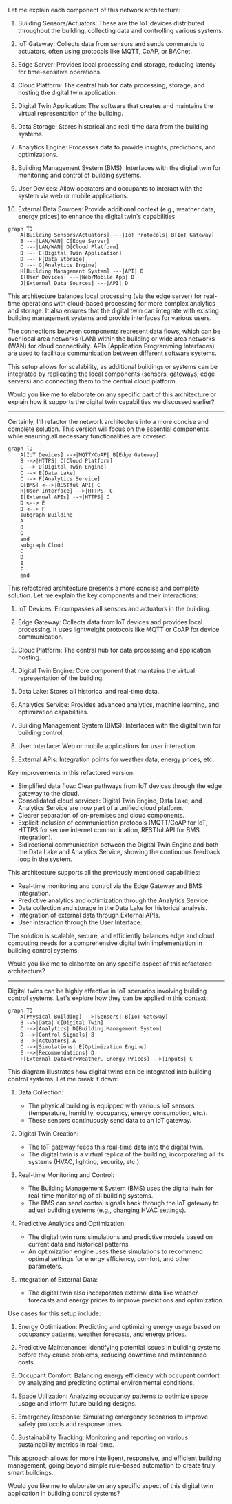 Let me explain each component of this network architecture:

1. Building Sensors/Actuators: These are the IoT devices distributed throughout the building, collecting data and controlling various systems.

2. IoT Gateway: Collects data from sensors and sends commands to actuators, often using protocols like MQTT, CoAP, or BACnet.

3. Edge Server: Provides local processing and storage, reducing latency for time-sensitive operations.

4. Cloud Platform: The central hub for data processing, storage, and hosting the digital twin application.

5. Digital Twin Application: The software that creates and maintains the virtual representation of the building.

6. Data Storage: Stores historical and real-time data from the building systems.

7. Analytics Engine: Processes data to provide insights, predictions, and optimizations.

8. Building Management System (BMS): Interfaces with the digital twin for monitoring and control of building systems.

9. User Devices: Allow operators and occupants to interact with the system via web or mobile applications.

10. External Data Sources: Provide additional context (e.g., weather data, energy prices) to enhance the digital twin's capabilities.

```mermaid
graph TD
    A[Building Sensors/Actuators] ---|IoT Protocols| B[IoT Gateway]
    B ---|LAN/WAN| C[Edge Server]
    C ---|LAN/WAN| D[Cloud Platform]
    D --- E[Digital Twin Application]
    D --- F[Data Storage]
    D --- G[Analytics Engine]
    H[Building Management System] ---|API| D
    I[User Devices] ---|Web/Mobile App| D
    J[External Data Sources] ---|API| D

```

This architecture balances local processing (via the edge server) for real-time operations with cloud-based processing for more complex analytics and storage. It also ensures that the digital twin can integrate with existing building management systems and provide interfaces for various users.

The connections between components represent data flows, which can be over local area networks (LAN) within the building or wide area networks (WAN) for cloud connectivity. APIs (Application Programming Interfaces) are used to facilitate communication between different software systems.

This setup allows for scalability, as additional buildings or systems can be integrated by replicating the local components (sensors, gateways, edge servers) and connecting them to the central cloud platform.

Would you like me to elaborate on any specific part of this architecture or explain how it supports the digital twin capabilities we discussed earlier?

---

Certainly, I'll refactor the network architecture into a more concise and complete solution. This version will focus on the essential components while ensuring all necessary functionalities are covered.



```mermaid
graph TD
    A[IoT Devices] -->|MQTT/CoAP| B[Edge Gateway]
    B -->|HTTPS| C[Cloud Platform]
    C --> D[Digital Twin Engine]
    C --> E[Data Lake]
    C --> F[Analytics Service]
    G[BMS] <-->|RESTful API| C
    H[User Interface] -->|HTTPS| C
    I[External APIs] -->|HTTPS| C
    D <--> E
    D <--> F
    subgraph Building
    A
    B
    G
    end
    subgraph Cloud
    C
    D
    E
    F
    end

```

This refactored architecture presents a more concise and complete solution. Let me explain the key components and their interactions:

1. IoT Devices: Encompasses all sensors and actuators in the building.

2. Edge Gateway: Collects data from IoT devices and provides local processing. It uses lightweight protocols like MQTT or CoAP for device communication.

3. Cloud Platform: The central hub for data processing and application hosting.

4. Digital Twin Engine: Core component that maintains the virtual representation of the building.

5. Data Lake: Stores all historical and real-time data.

6. Analytics Service: Provides advanced analytics, machine learning, and optimization capabilities.

7. Building Management System (BMS): Interfaces with the digital twin for building control.

8. User Interface: Web or mobile applications for user interaction.

9. External APIs: Integration points for weather data, energy prices, etc.

Key improvements in this refactored version:

- Simplified data flow: Clear pathways from IoT devices through the edge gateway to the cloud.
- Consolidated cloud services: Digital Twin Engine, Data Lake, and Analytics Service are now part of a unified cloud platform.
- Clearer separation of on-premises and cloud components.
- Explicit inclusion of communication protocols (MQTT/CoAP for IoT, HTTPS for secure internet communication, RESTful API for BMS integration).
- Bidirectional communication between the Digital Twin Engine and both the Data Lake and Analytics Service, showing the continuous feedback loop in the system.

This architecture supports all the previously mentioned capabilities:
- Real-time monitoring and control via the Edge Gateway and BMS integration.
- Predictive analytics and optimization through the Analytics Service.
- Data collection and storage in the Data Lake for historical analysis.
- Integration of external data through External APIs.
- User interaction through the User Interface.

The solution is scalable, secure, and efficiently balances edge and cloud computing needs for a comprehensive digital twin implementation in building control systems.

Would you like me to elaborate on any specific aspect of this refactored architecture?

---

Digital twins can be highly effective in IoT scenarios involving building control systems. Let's explore how they can be applied in this context:



```mermaid
graph TD
    A[Physical Building] -->|Sensors| B[IoT Gateway]
    B -->|Data| C[Digital Twin]
    C -->|Analytics| D[Building Management System]
    D -->|Control Signals| B
    B -->|Actuators| A
    C -->|Simulations| E[Optimization Engine]
    E -->|Recommendations| D
    F[External Data<br>Weather, Energy Prices] -->|Inputs| C

```

This diagram illustrates how digital twins can be integrated into building control systems. Let me break it down:

1. Data Collection:
   - The physical building is equipped with various IoT sensors (temperature, humidity, occupancy, energy consumption, etc.).
   - These sensors continuously send data to an IoT gateway.

2. Digital Twin Creation:
   - The IoT gateway feeds this real-time data into the digital twin.
   - The digital twin is a virtual replica of the building, incorporating all its systems (HVAC, lighting, security, etc.).

3. Real-time Monitoring and Control:
   - The Building Management System (BMS) uses the digital twin for real-time monitoring of all building systems.
   - The BMS can send control signals back through the IoT gateway to adjust building systems (e.g., changing HVAC settings).

4. Predictive Analytics and Optimization:
   - The digital twin runs simulations and predictive models based on current data and historical patterns.
   - An optimization engine uses these simulations to recommend optimal settings for energy efficiency, comfort, and other parameters.

5. Integration of External Data:
   - The digital twin also incorporates external data like weather forecasts and energy prices to improve predictions and optimization.

Use cases for this setup include:

1. Energy Optimization: Predicting and optimizing energy usage based on occupancy patterns, weather forecasts, and energy prices.

2. Predictive Maintenance: Identifying potential issues in building systems before they cause problems, reducing downtime and maintenance costs.

3. Occupant Comfort: Balancing energy efficiency with occupant comfort by analyzing and predicting optimal environmental conditions.

4. Space Utilization: Analyzing occupancy patterns to optimize space usage and inform future building designs.

5. Emergency Response: Simulating emergency scenarios to improve safety protocols and response times.

6. Sustainability Tracking: Monitoring and reporting on various sustainability metrics in real-time.

This approach allows for more intelligent, responsive, and efficient building management, going beyond simple rule-based automation to create truly smart buildings.

Would you like me to elaborate on any specific aspect of this digital twin application in building control systems?
